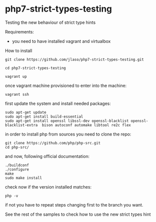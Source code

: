 # php7-strict-types-testing
Testing the new behaviour of strict type hints

Requirements:
- you need to have installed vagrant and virtualbox


How to install

```ssh
git clone https://github.com/jlaso/php7-strict-types-testing.git

cd php7-strict-types-testing

vagrant up
```

once vagrant machine provisioned to enter into the machine:

```ssh
vagrant ssh
```

first update the system and install needed packages:

```ssh
sudo apt-get update
sudo apt-get install build-essential
sudo apt-get install openssl libssl-dev openssl-blacklist openssl-blacklist-extra  bison autoconf automake libtool re2c flex 
```

in order to install php from sources you need to clone the repo:
```ssh
git clone https://github.com/php/php-src.git
cd php-src/
```

and now, following official documentation:
```ssh
./buildconf
./configure
make
sudo make install
```

check now if the version installed matches:
```ssh
php -v
```


if not you have to repeat steps changing first to the branch you want.


See the rest of the samples to check how to use the new strict types hint


